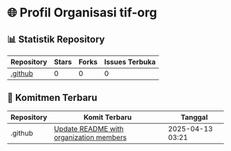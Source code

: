 # 🌐 Profil Organisasi tif-org

## 📊 Statistik Repository

| Repository | Stars | Forks | Issues Terbuka |
| --- | --- | --- | --- |
| [.github](https://github.com/tif-org/.github) | 0 | 0 | 0 |


## 🔄 Komitmen Terbaru

| Repository | Komit Terbaru | Tanggal |
| --- | --- | --- |
| .github | [Update README with organization members](https://github.com/tif-org/.github/commit/e5a360f670ac28423548c655319364dc5ce56b9d) | 2025-04-13 03:21 |

